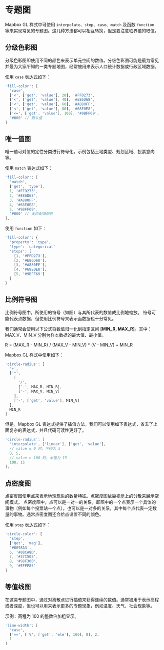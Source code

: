 # 专题图

Mapbox GL 样式中可使用 `interpolate`、`step`、`case`、`match` 及函数 `function` 等来实现常见的专题图。这几种方法都可以相互转换，但是要注意临界值的取值。

## 分级色彩图

分级色彩图即使用不同的颜色来表示单元空间的数值。分级色彩图可能是最为常见并最为大家所知的一类专题地图，经常被用来表示人口统计数据或行政区域数据。

<ClientOnly>
  <common-color-table :colors="[['[0, 20)', '#FFD273'], ['[20, 40)', '#E86D68'], ['[40, 60)', '#A880FF'], ['[60, 80)', '#68E0E8'], ['[80, 100]', '#9BFF69']]"/>
</ClientOnly>

使用 `case` 表达式如下：

```js
'fill-color': [
  'case',
  ['<', ['get', 'value'], 20], '#FFD273',
  ['<', ['get', 'value'], 40], '#E86D68',
  ['<', ['get', 'value'], 60], '#A880FF',
  ['<', ['get', 'value'], 80], '#68E0E8',
  ['<=', ['get', 'value'], 100], '#9BFF69',
  '#000' // 默认值
]
```

<ClientOnly>
  <common-code-view name="thematic-choropleth"/>
</ClientOnly>

## 唯一值图

唯一值可对值的定性分类进行符号化。示例包括土地类型、规划区域、投票意向等。

<ClientOnly>
  <common-color-table :colors="[['1', '#FFD273'], ['2', '#E86D68'], ['3', '#A880FF'], ['4', '#68E0E8'], ['5', '#9BFF69']]"/>
</ClientOnly>

使用 `match` 表达式如下：

```js
'fill-color': [
  'match',
  ['get', 'type'],
  1, '#FFD273',
  2, '#E86D68',
  3, '#A880FF',
  4, '#68E0E8',
  5, '#9BFF69',
  '#000' // 无匹配值颜色
],
```

使用 `function` 如下：

```js
'fill-color': {
  'property': 'type',
  'type': 'categorical'
  'stops': [
    [1, '#FFD273'],
    [2, '#E86D68'],
    [3, '#A880FF'],
    [4, '#68E0E8'],
    [5, '#9BFF69']
  ]
}
```

<ClientOnly>
  <common-code-view name="thematic-unique"/>
</ClientOnly>

## 比例符号图

比例符号图中，所使用的符号（如圆）与其所代表的数值成比例地缩放。 符号可能代表点数据，但使用比例符号来表示面数据也十分常见。

我们通常会使用以下公式将数值归一化到指定区间 **[MIN_R, MAX_R]**。其中：MAX_V、MIN_V 分别为样本数据的最大值、最小值。

<div class="formula">
  <p>R = (MAX_R - MIN_R) / (MAX_V - MIN_V) * (V - MIN_V) + MIN_R</p>
</div>

Mapbox GL 样式中使用如下：

```js
'circle-radius': [
  '+',
  ['*',
    [
      '/',
      ['-', MAX_R, MIN_R],
      ['-', MAX_V, MIN_V]
    ],
    ['-', ['get', 'value'], MIN_V]
  ],
  MIN_R
]
```

但是，Mapbox GL 表达式提供了插值方法，我们可以使用如下表达式，省去了上面复杂的表达式，并且代码可读性更好了。

```js
'circle-radius': [
  'interpolate', ['linear'], ['get', 'value'],
  // value ≤ 0 时，半径为 5
  0, 5,
  // value ≥ 100 时，半径为 15
  100, 15
],
```

<ClientOnly>
  <common-code-view name="thematic-proportional"/>
</ClientOnly>

## 点密度图

点密度图使用点来表示地理现象的数量特征。点密度图依靠视觉上的分散来展示空间模式。 点密度图中，点可以是一对一的关系，即图中的一个点表示一个具体的事物（例如每个投票站一个点），也可以是一对多的关系，其中每个点代表一定数量的事物。通常点密度图还会给点设置不同的颜色。

<ClientOnly>
  <common-color-table :colors="[['＜10', '#0098A3'], ['[10,20)', '#00CA8D'], ['[20,30)', '#37C508'], ['[30,40)', '#98F300'], ['≥40', '#EFFF85']]"/>
</ClientOnly>

使用 `step` 表达式如下：

```js
'circle-color': [
  'step',
  ['get', 'mag'],
  '#0098A3',
  6, '#00CA8D',
  7, '#37C508',
  8, '#98F300',
  9, '#EFFF85'
]
```

<ClientOnly>
  <common-code-view name="thematic-dot"/>
</ClientOnly>

## 等值线图

在这类专题图中，通过对离散点进行插值来获得连续的数值。通常被用于表示高程或者深度，但也可以用来表示更多的专题现象，例如温度、天气、社会现象等。

示例：高程为 100 的整数倍加粗显示。

```js
'line-width': [
  'case',
  ['==', ['%', ['get', 'ele'], 100], 0], 2,
  1
]
```

<ClientOnly>
  <common-code-view name="thematic-contours"/>
</ClientOnly>

